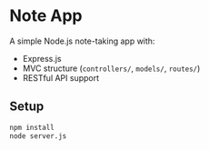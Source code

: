 # Note App

A simple Node.js note-taking app with:

- Express.js
- MVC structure (`controllers/`, `models/`, `routes/`)
- RESTful API support

## Setup

```bash
npm install
node server.js
